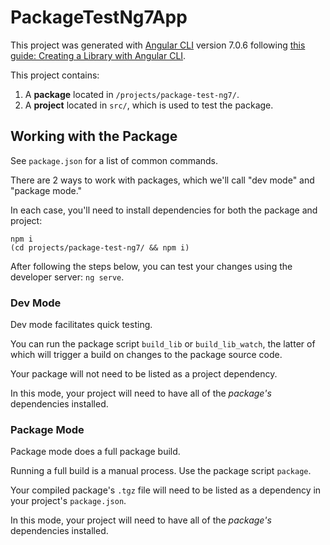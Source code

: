 # PackageTestNg7App

This project was generated with [Angular CLI](https://github.com/angular/angular-cli) version 7.0.6 following [this guide: Creating a Library with Angular CLI](https://blog.angularindepth.com/creating-a-library-in-angular-6-87799552e7e5).

This project contains:

1. A **package** located in `/projects/package-test-ng7/`.
2. A **project** located in `src/`, which is used to test the package.

## Working with the Package

See `package.json` for a list of common commands. 

There are 2 ways to work with packages, which we'll call "dev mode" and "package mode." 

In each case, you'll need to install dependencies for both the package and project:

```
npm i
(cd projects/package-test-ng7/ && npm i)
```

After following the steps below, you can test your changes using the developer server: `ng serve`.

### Dev Mode

Dev mode facilitates quick testing.

You can run the package script `build_lib` or `build_lib_watch`, the latter of which will trigger a build on changes to the package source code.

Your package will not need to be listed as a project dependency. 

In this mode, your project will need to have all of the _package's_ dependencies installed.

### Package Mode

Package mode does a full package build. 

Running a full build is a manual process. Use the package script `package`. 

Your compiled package's `.tgz` file will need to be listed as a dependency in your project's `package.json`. 

In this mode, your project will need to have all of the _package's_ dependencies installed.

